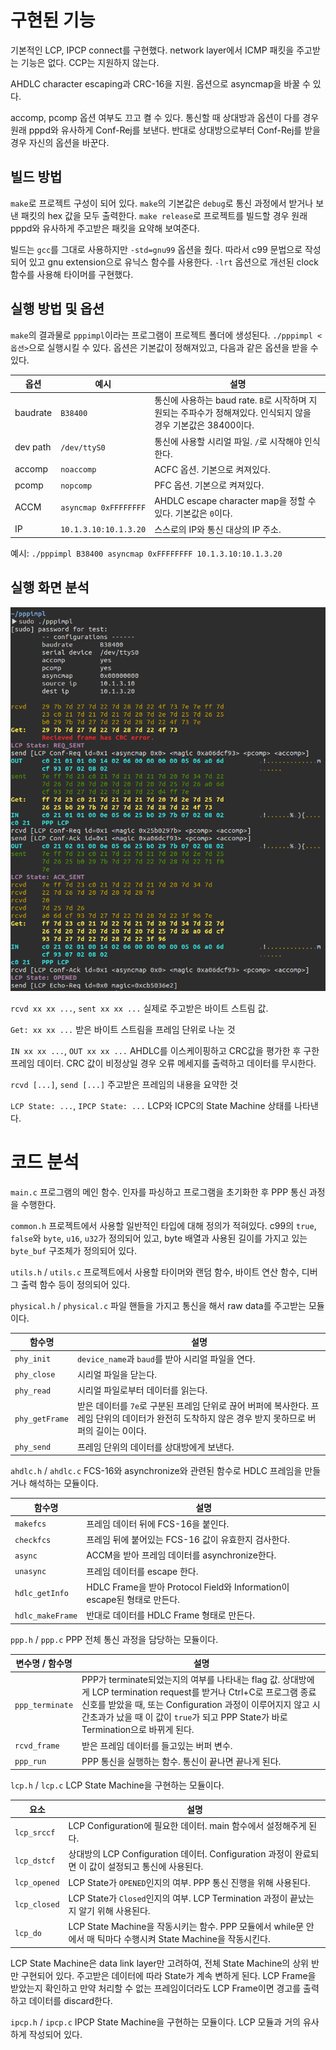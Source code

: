# 구현된 기능

기본적인 LCP, IPCP connect를 구현했다. network layer에서 ICMP 패킷을 주고받는 기능은 없다. CCP는 지원하지 않는다.

AHDLC character escaping과 CRC-16을 지원. 옵션으로 asyncmap을 바꿀 수 있다. 

accomp, pcomp 옵션 여부도 끄고 켤 수 있다. 통신할 때 상대방과 옵션이 다를 경우 원래 pppd와 유사하게 Conf-Rej를 보낸다. 반대로 상대방으로부터 Conf-Rej를 받을 경우 자신의 옵션을 바꾼다.

## 빌드 방법

`make`로 프로젝트 구성이 되어 있다. `make`의 기본값은 `debug`로 통신 과정에서 받거나 보낸 패킷의 hex 값을 모두 출력한다. `make release`로 프로젝트를 빌드할 경우 원래 pppd와 유사하게 주고받은 패킷을 요약해 보여준다.

빌드는 `gcc`를 그대로 사용하지만 `-std=gnu99` 옵션을 줬다. 따라서 c99 문법으로 작성되어 있고 gnu extension으로 유닉스 함수를 사용한다. `-lrt` 옵션으로 개선된 clock 함수를 사용해 타이머를 구현했다.

## 실행 방법 및 옵션

`make`의 결과물로 `pppimpl`이라는 프로그램이 프로젝트 폴더에 생성된다. `./pppimpl <옵션>`으로 실행시킬 수 있다. 옵션은 기본값이 정해져있고, 다음과 같은 옵션을 받을 수 있다.

| 옵션       | 예시                    | 설명                                       |
| -------- | --------------------- | ---------------------------------------- |
| baudrate | `B38400`              | 통신에 사용하는 baud rate. `B`로 시작하며 지원되는 주파수가 정해져있다. 인식되지 않을 경우 기본값은 38400이다. |
| dev path | `/dev/ttyS0`          | 통신에 사용할 시리얼 파일. `/`로 시작해야 인식한다.          |
| accomp   | `noaccomp`            | ACFC 옵션. 기본으로 켜져있다.                      |
| pcomp    | `nopcomp`             | PFC 옵션. 기본으로 켜져있다.                       |
| ACCM     | `asyncmap 0xFFFFFFFF` | AHDLC escape character map을 정할 수 있다. 기본값은 `0`이다. |
| IP       | `10.1.3.10:10.1.3.20` | 스스로의 IP와 통신 대상의 IP 주소.                   |

예시: `./pppimpl B38400 asyncmap 0xFFFFFFFF 10.1.3.10:10.1.3.20` 

## 실행 화면 분석

![sample](screenshot_sample.png)

`rcvd xx xx ...`, `sent xx xx ...`
실제로 주고받은 바이트 스트림 값.

`Get: xx xx ...`
받은 바이트 스트림을 프레임 단위로 나눈 것

`IN xx xx ...`, `OUT xx xx ...`
AHDLC를 이스케이핑하고 CRC값을 평가한 후 구한 프레임 데이터. CRC 값이 비정상일 경우 오류 메세지를 출력하고 데이터를 무시한다.

`rcvd [...]`, `send [...]`
주고받은 프레임의 내용을 요약한 것

`LCP State: ...`, `IPCP State: ...`
LCP와 ICPC의 State Machine 상태를 나타낸다.

# 코드 분석

`main.c`
프로그램의 메인 함수. 인자를 파싱하고 프로그램을 초기화한 후 PPP 통신 과정을 수행한다.

`common.h`
프로젝트에서 사용할 일반적인 타입에 대해 정의가 적혀있다. c99의 `true`, `false`와 `byte`, `u16`, `u32`가 정의되어 있고, byte 배열과 사용된 길이를 가지고 있는 `byte_buf` 구조체가 정의되어 있다.

`utils.h` / `utils.c`
프로젝트에서 사용할 타이머와 랜덤 함수, 바이트 연산 함수, 디버그 출력 함수 등이 정의되어 있다.

`physical.h` / `physical.c`
파일 핸들을 가지고 통신을 해서 raw data를 주고받는 모듈이다.

| 함수명            | 설명                                       |
| -------------- | ---------------------------------------- |
| `phy_init`     | `device_name`과 `baud`를 받아 시리얼 파일을 연다.    |
| `phy_close`    | 시리얼 파일을 닫는다.                             |
| `phy_read`     | 시리얼 파일로부터 데이터를 읽는다.                      |
| `phy_getFrame` | 받은 데이터를 `7e`로 구분된 프레임 단위로 끊어 버퍼에 복사한다. 프레임 단위의 데이터가 완전히 도착하지 않은 경우 받지 못하므로 버퍼의 길이는 0이다. |
| `phy_send`     | 프레임 단위의 데이터를 상대방에게 보낸다.                  |

`ahdlc.h` / `ahdlc.c`
FCS-16와 asynchronize와 관련된 함수로 HDLC 프레임을 만들거나 해석하는 모듈이다.

| 함수명              | 설명                                       |
| ---------------- | ---------------------------------------- |
| `makefcs`        | 프레임 데이터 뒤에 FCS-16을 붙인다.                  |
| `checkfcs`       | 프레임 뒤에 붙어있는 FCS-16 값이 유효한지 검사한다.         |
| `async`          | ACCM을 받아 프레임 데이터를 asynchronize한다.        |
| `unasync`        | 프레임 데이터를 escape 한다.                      |
| `hdlc_getInfo`   | HDLC Frame을 받아 Protocol Field와 Information이 escape된 형태로 만든다. |
| `hdlc_makeFrame` | 반대로 데이터를 HDLC Frame 형태로 만든다.             |

`ppp.h` / `ppp.c`
PPP 전체 통신 과정을 담당하는 모듈이다.

| 변수명 / 함수명       | 설명                                       |
| --------------- | ---------------------------------------- |
| `ppp_terminate` | PPP가 terminate되었는지의 여부를 나타내는 flag 값. 상대방에게 LCP termination request를 받거나 Ctrl+C로 프로그램 종료 신호를 받았을 때, 또는 Configuration 과정이 이루어지지 않고 시간초과가 났을 때 이 값이 `true`가 되고 PPP State가 바로 Termination으로 바뀌게 된다. |
| `rcvd_frame`    | 받은 프레임 데이터를 들고있는 버퍼 변수.                  |
| `ppp_run`       | PPP 통신을 실행하는 함수. 통신이 끝나면 끝나게 된다.         |

`lcp.h` / `lcp.c`
LCP State Machine을 구현하는 모듈이다.

| 요소           | 설명                                       |
| ------------ | ---------------------------------------- |
| `lcp_srccf`  | LCP Configuration에 필요한 데이터. main 함수에서 설정해주게 된다. |
| `lcp_dstcf`  | 상대방의 LCP Configuration 데이터. Configuration 과정이 완료되면 이 값이 설정되고 통신에 사용된다. |
| `lcp_opened` | LCP State가 `OPENED`인지의 여부. PPP 통신 진행을 위해 사용된다. |
| `lcp_closed` | LCP State가 `Closed`인지의 여부. LCP Termination 과정이 끝났는지 알기 위해 사용된다. |
| `lcp_do`     | LCP State Machine을 작동시키는 함수. PPP 모듈에서 while문 안에서 매 틱마다 수행시켜 State Machine을 작동시킨다. |

LCP State Machine은 data link layer만 고려하여, 전체 State Machine의 상위 반만 구현되어 있다. 주고받은 데이터에 따라 State가 계속 변하게 된다. LCP Frame을 받았는지 확인하고 만약 처리할 수 없는 프레임이더라도 LCP Frame이면 경고를 출력하고 데이터를 discard한다.

`ipcp.h` / `ipcp.c`
IPCP State Machine을 구현하는 모듈이다. LCP 모듈과 거의 유사하게 작성되어 있다.